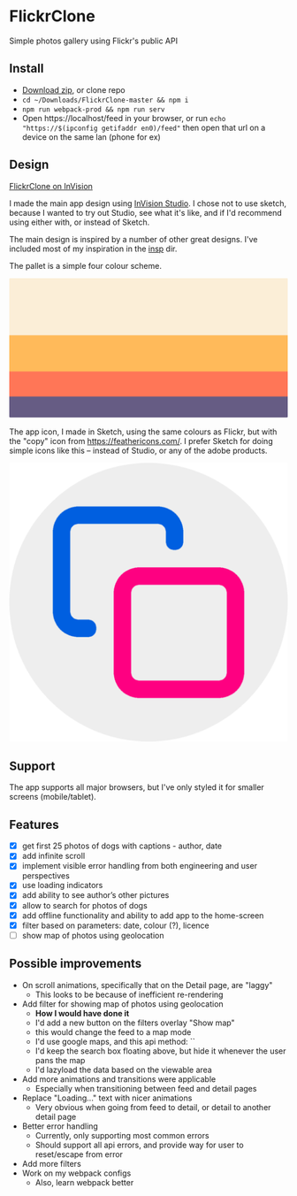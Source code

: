 # FlickrClone
Simple photos gallery using Flickr's public API

## Install
- [Download zip](https://github.com/ratskin/FlickrClone/archive/master.zip), or clone repo
- `cd ~/Downloads/FlickrClone-master && npm i`
- `npm run webpack-prod && npm run serv`
- Open https://localhost/feed in your browser, or run `echo "https://$(ipconfig getifaddr en0)/feed"` then open that url on a device on the same lan (phone for ex)

## Design
[FlickrClone on InVision](https://projects.invisionapp.com/prototype/FlickrClone-cjoya1zx400b1oi01x0wgmedf)

I made the main app design using [InVision Studio](https://www.invisionapp.com/studio). I chose not to use sketch, because I wanted to try out Studio, see what it's like, and if I'd recommend using either with, or instead of Sketch.

The main design is inspired by a number of other great designs. I've included most of my inspiration in the [insp](/insp) dir.

The pallet is a simple four colour scheme.

![Palette](/insp/Palette.png)

The app icon, I made in Sketch, using the same colours as Flickr, but with the "copy" icon from https://feathericons.com/. I prefer Sketch for doing simple icons like this – instead of Studio, or any of the adobe products.

![Icon](/assets/media/android-chrome-512x512.png)

## Support
The app supports all major browsers, but I've only styled it for smaller screens (mobile/tablet).

## Features
- [x] get first 25 photos of dogs with captions - author, date
- [x] add infinite scroll
- [x] implement visible error handling from both engineering and user perspectives
- [x] use loading indicators
- [x] add ability to see author’s other pictures
- [x] allow to search for photos of dogs
- [x] add offline functionality and ability to add app to the home-screen
- [x] filter based on parameters: date, colour (?), licence
- [ ] show map of photos using geolocation

## Possible improvements
- On scroll animations, specifically that on the Detail page, are "laggy"
    - This looks to be because of inefficient re-rendering
- Add filter for showing map of photos using geolocation
    - **How I would have done it**
    - I'd add a new button on the filters overlay "Show map"
    - this would change the feed to a map mode
    - I'd use google maps, and this api method: ``
    - I'd keep the search box floating above, but hide it whenever the user pans the map
    - I'd lazyload the data based on the viewable area
- Add more animations and transitions were applicable
    - Especially when transitioning between feed and detail pages
- Replace "Loading..." text with nicer animations
    - Very obvious when going from feed to detail, or detail to another detail page
- Better error handling
    - Currently, only supporting most common errors
    - Should support all api errors, and provide way for user to reset/escape from error
- Add more filters
- Work on my webpack configs
    - Also, learn webpack better
